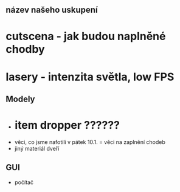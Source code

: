## název našeho uskupení
# cutscena - jak budou naplněné chodby
# lasery - intenzita světla, low FPS
## Modely
- # item dropper ??????
- věci, co jsme nafotili v pátek 10.1. = věci na zaplnění chodeb
- jiný materiál dveří
## GUI
- počítač